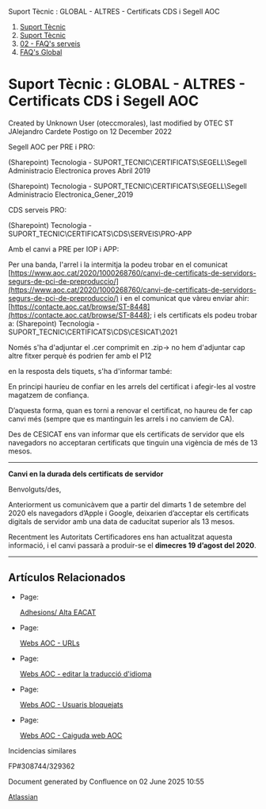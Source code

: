Suport Tècnic : GLOBAL - ALTRES - Certificats CDS i Segell AOC  

1.  [Suport Tècnic](index.md)
2.  [Suport Tècnic](13893782.md)
3.  [02 - FAQ's serveis](26313393.md)
4.  [FAQ's Global](28705585.md)

Suport Tècnic : GLOBAL - ALTRES - Certificats CDS i Segell AOC
==============================================================

Created by Unknown User (oteccmorales), last modified by OTEC ST JAlejandro Cardete Postigo on 12 December 2022

  

  

Segell AOC per PRE i PRO:

(Sharepoint) Tecnologia - SUPORT\_TECNIC\\CERTIFICATS\\SEGELL\\Segell Administracio Electronica proves Abril 2019

(Sharepoint) Tecnologia - SUPORT\_TECNIC\\CERTIFICATS\\SEGELL\\Segell Administracio Electronica\_Gener\_2019

  

CDS serveis PRO:

(Sharepoint) Tecnologia - SUPORT\_TECNIC\\CERTIFICATS\\CDS\\SERVEIS\\PRO-APP

  

Amb el canvi a PRE per IOP i APP:

Per una banda, l'arrel i la intermitja la podeu trobar en el comunicat [https://www.aoc.cat/2020/1000268760/canvi-de-certificats-de-servidors-segurs-de-pci-de-preproduccio/](https://www.aoc.cat/2020/1000268760/canvi-de-certificats-de-servidors-segurs-de-pci-de-preproduccio/) i en el comunicat que vàreu enviar ahir: [https://contacte.aoc.cat/browse/ST-8448](https://contacte.aoc.cat/browse/ST-8448); i els certificats els podeu trobar a: (Sharepoint) Tecnologia - SUPORT\_TECNIC\\CERTIFICATS\\CDS\\CESICAT\\2021

  

Només s'ha d'adjuntar el .cer comprimit en .zip→ no hem d'adjuntar cap altre fitxer perquè és podrien fer amb el P12

en la resposta dels tiquets, s'ha d'informar també:

En principi hauríeu de confiar en les arrels del certificat i afegir-les al vostre magatzem de confiança.

D’aquesta forma, quan es torni a renovar el certificat, no haureu de fer cap canvi més (sempre que es mantinguin les arrels i no canviem de CA).

  

Des de CESICAT ens van informar que els certificats de servidor que els navegadors no acceptaran certificats que tinguin una vigència de més de 13 mesos.

* * *

**Canvi en la durada dels certificats de servidor**

  

Benvolguts/des,

Anteriorment us comunicàvem que a partir del dimarts 1 de setembre del 2020 els navegadors d’Apple i Google, deixarien d’acceptar els certificats digitals de servidor amb una data de caducitat superior als 13 mesos.

Recentment les Autoritats Certificadores ens han actualitzat aquesta informació, i el canvi passarà a produir-se el **dimecres 19 d’agost del 2020**.

* * *

  

  

Artículos Relacionados
----------------------

*   Page:
    
    [Adhesions/ Alta EACAT](/pages/viewpage.action?pageId=26313473)
    
*   Page:
    
    [Webs AOC - URLs](/display/SII/Webs+AOC+-+URLs)
    
*   Page:
    
    [Webs AOC - editar la traducció d'idioma](/pages/viewpage.action?pageId=118555158)
    
*   Page:
    
    [Webs AOC - Usuaris bloquejats](/display/SII/Webs+AOC+-+Usuaris+bloquejats)
    
*   Page:
    
    [Webs AOC - Caiguda web AOC](/display/SII/Webs+AOC+-+Caiguda+web+AOC)
    

  

Incidencias similares

FP#308744/329362 

  

Document generated by Confluence on 02 June 2025 10:55

[Atlassian](http://www.atlassian.com/)